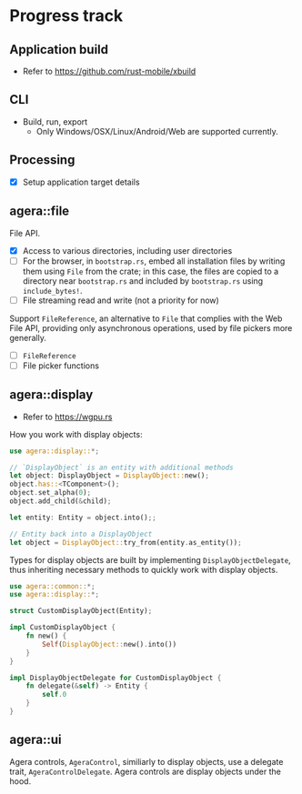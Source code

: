 # Progress track

## Application build

- Refer to https://github.com/rust-mobile/xbuild

## CLI

- Build, run, export
  - Only Windows/OSX/Linux/Android/Web are supported currently.

## Processing

- [x] Setup application target details

## agera::file

File API.

- [x] Access to various directories, including user directories
- [ ] For the browser, in `bootstrap.rs`, embed all installation files by writing them using `File` from the crate; in this case, the files are copied to a directory near `bootstrap.rs` and included by `bootstrap.rs` using `include_bytes!`.
- [ ] File streaming read and write (not a priority for now)

Support `FileReference`, an alternative to `File` that complies with the Web File API, providing only asynchronous operations, used by file pickers more generally.

- [ ] `FileReference`
- [ ] File picker functions

## agera::display

- Refer to https://wgpu.rs

How you work with display objects:

```rust
use agera::display::*;

// `DisplayObject` is an entity with additional methods
let object: DisplayObject = DisplayObject::new();
object.has::<TComponent>();
object.set_alpha(0);
object.add_child(&child);

let entity: Entity = object.into();;

// Entity back into a DisplayObject
let object = DisplayObject::try_from(entity.as_entity());
```

Types for display objects are built by implementing `DisplayObjectDelegate`, thus inheriting necessary methods to quickly work with display objects.

```rust
use agera::common::*;
use agera::display::*;

struct CustomDisplayObject(Entity);

impl CustomDisplayObject {
    fn new() {
        Self(DisplayObject::new().into())
    }
}

impl DisplayObjectDelegate for CustomDisplayObject {
    fn delegate(&self) -> Entity {
        self.0
    }
}
```

## agera::ui

Agera controls, `AgeraControl`, similiarly to display objects, use a delegate trait, `AgeraControlDelegate`. Agera controls are display objects under the hood.